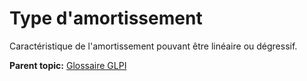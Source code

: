 Type d'amortissement
====================

Caractéristique de l'amortissement pouvant être linéaire ou dégressif.

**Parent topic:** [Glossaire GLPI](../../glpi/glossary.html)
